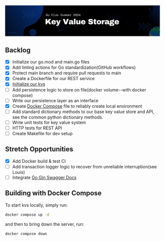 
![keyvalue image](./banner.png)

## Backlog

- [x] Initialize our go.mod and main.go files
- [x] Add linting actions for Go standardization(GitHub workflows)
- [x] Protect main branch and require pull requests to main
- [x] Create a Dockerfile for our REST service
- [x] [Initialize our kvs][]
- [ ] Add persistence logic to store on file(docker volume--with docker compose)
- [ ] Write our persistence layer as an interface
- [x] Create [Docker Compose][] file to reliably create local environment
- [ ] Add standard dictionary methods to our base key value store and API, see the common python dictionary methods.
- [ ] Write unit tests for key value system
- [ ] HTTP tests for REST API
- [ ] Create Makefile for dev setup 

## Stretch Opportunities

- [x] Add Docker build & test CI
- [ ] Add transaction logger logic to recover from unreliable interruption(see
  Louis)
- [ ] Integrate [Go Gin Swagger Docs][]

## Building with Docker Compose

To start kvs locally, simply run:

```bash
docker compose up -d
```

and then to bring down the server, run:

```bash
docker compose down
```

[Docker Compose]: https://docs.docker.com/compose/
[Go Gin Swagger Docs]: https://medium.com/@kumar16.pawan/integrating-swagger-with-gin-framework-in-go-f8d4883f4833
[Initialize our kvs]: (https://medium.com/@anshurai8991/building-a-simple-key-value-store-in-go-adfbd781f16e)

